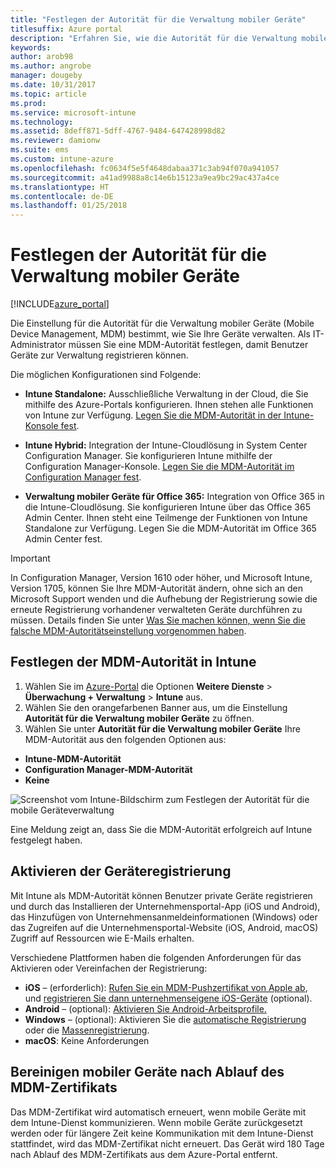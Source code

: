 ```yaml
---
title: "Festlegen der Autorität für die Verwaltung mobiler Geräte"
titlesuffix: Azure portal
description: "Erfahren Sie, wie die Autorität für die Verwaltung mobiler Geräte in Intune festlegen. \""
keywords: 
author: arob98
ms.author: angrobe
manager: dougeby
ms.date: 10/31/2017
ms.topic: article
ms.prod: 
ms.service: microsoft-intune
ms.technology: 
ms.assetid: 8deff871-5dff-4767-9484-647428998d82
ms.reviewer: damionw
ms.suite: ems
ms.custom: intune-azure
ms.openlocfilehash: fc0634f5e5f4648dabaa371c3ab94f070a941057
ms.sourcegitcommit: a41ad9988a8c14e6b15123a9ea9bc29ac437a4ce
ms.translationtype: HT
ms.contentlocale: de-DE
ms.lasthandoff: 01/25/2018
---
```

# <a name="set-the-mobile-device-management-authority"></a>Festlegen der Autorität für die Verwaltung mobiler Geräte

[!INCLUDE[azure_portal](./includes/azure_portal.md)]

Die Einstellung für die Autorität für die Verwaltung mobiler Geräte (Mobile Device Management, MDM) bestimmt, wie Sie Ihre Geräte verwalten. Als IT-Administrator müssen Sie eine MDM-Autorität festlegen, damit Benutzer Geräte zur Verwaltung registrieren können.

Die möglichen Konfigurationen sind Folgende:

- **Intune Standalone:** Ausschließliche Verwaltung in der Cloud, die Sie mithilfe des Azure-Portals konfigurieren. Ihnen stehen alle Funktionen von Intune zur Verfügung. [Legen Sie die MDM-Autorität in der Intune-Konsole fest](#set-mdm-authority-to-intune).

- **Intune Hybrid:** Integration der Intune-Cloudlösung in System Center Configuration Manager. Sie konfigurieren Intune mithilfe der Configuration Manager-Konsole. [Legen Sie die MDM-Autorität im Configuration Manager fest](https://docs.microsoft.com/sccm/mdm/deploy-use/configure-intune-subscription).

- **Verwaltung mobiler Geräte für Office 365:** Integration von Office 365 in die Intune-Cloudlösung. Sie konfigurieren Intune über das Office 365 Admin Center. Ihnen steht eine Teilmenge der Funktionen von Intune Standalone zur Verfügung. Legen Sie die MDM-Autorität im Office 365 Admin Center fest.

>[!IMPORTANT]    
In Configuration Manager, Version 1610 oder höher, und Microsoft Intune, Version 1705, können Sie Ihre MDM-Autorität ändern, ohne sich an den Microsoft Support wenden und die Aufhebung der Registrierung sowie die erneute Registrierung vorhandener verwalteten Geräte durchführen zu müssen. Details finden Sie unter [Was Sie machen können, wenn Sie die falsche MDM-Autoritätseinstellung vorgenommen haben](/intune-classic/deploy-use/prerequisites-for-enrollment#what-to-do-if-you-choose-the-wrong-mdm-authority-setting).

## <a name="set-mdm-authority-to-intune"></a>Festlegen der MDM-Autorität in Intune

1. Wählen Sie im [Azure-Portal](https://portal.azure.com) die Optionen **Weitere Dienste** > **Überwachung + Verwaltung** > **Intune** aus.
2. Wählen Sie den orangefarbenen Banner aus, um die Einstellung **Autorität für die Verwaltung mobiler Geräte** zu öffnen.
3. Wählen Sie unter **Autorität für die Verwaltung mobiler Geräte** Ihre MDM-Autorität aus den folgenden Optionen aus:
  - **Intune-MDM-Autorität**
  - **Configuration Manager-MDM-Autorität**
  - **Keine**

  ![Screenshot vom Intune-Bildschirm zum Festlegen der Autorität für die mobile Geräteverwaltung](media/set-mdm-auth.png)

  Eine Meldung zeigt an, dass Sie die MDM-Autorität erfolgreich auf Intune festgelegt haben.

## <a name="enable-device-enrollment"></a>Aktivieren der Geräteregistrierung

Mit Intune als MDM-Autorität können Benutzer private Geräte registrieren und durch das Installieren der Unternehmensportal-App (iOS und Android), das Hinzufügen von Unternehmensanmeldeinformationen (Windows) oder das Zugreifen auf die Unternehmensportal-Website (iOS, Android, macOS) Zugriff auf Ressourcen wie E-Mails erhalten.

Verschiedene Plattformen haben die folgenden Anforderungen für das Aktivieren oder Vereinfachen der Registrierung:
- **iOS** – (erforderlich): [Rufen Sie ein MDM-Pushzertifikat von Apple ab](apple-mdm-push-certificate-get.md), und [registrieren Sie dann unternehmenseigene iOS-Geräte](ios-enroll.md) (optional).
- **Android** – (optional): [Aktivieren Sie Android-Arbeitsprofile.](android-enroll.md)
- **Windows** – (optional): Aktivieren Sie die [automatische Registrierung](windows-enroll.md) oder die [Massenregistrierung](windows-bulk-enroll.md).
- **macOS**: Keine Anforderungen


## <a name="mobile-device-cleanup-after-mdm-certificate-expiration"></a>Bereinigen mobiler Geräte nach Ablauf des MDM-Zertifikats

Das MDM-Zertifikat wird automatisch erneuert, wenn mobile Geräte mit dem Intune-Dienst kommunizieren. Wenn mobile Geräte zurückgesetzt werden oder für längere Zeit keine Kommunikation mit dem Intune-Dienst stattfindet, wird das MDM-Zertifikat nicht erneuert. Das Gerät wird 180 Tage nach Ablauf des MDM-Zertifikats aus dem Azure-Portal entfernt.
